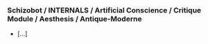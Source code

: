 ### Schizobot / INTERNALS / Artificial Conscience / Critique Module / Aesthesis / Antique-Moderne
* [...]
